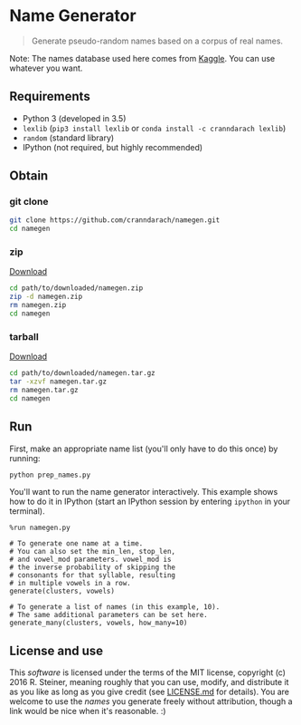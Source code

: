 # Name Generator

>Generate pseudo-random names based on a corpus of real names.

Note: The names database used here comes from [Kaggle](https://www.kaggle.com/kaggle/us-baby-names).
You can use whatever you want.

## Requirements

* Python 3 (developed in 3.5)
* `lexlib` (`pip3 install lexlib` or `conda install -c cranndarach lexlib`)
* `random` (standard library)
* IPython (not required, but highly recommended)

## Obtain

### git clone

```sh
git clone https://github.com/cranndarach/namegen.git
cd namegen
```

### zip

[Download](https://github.com/cranndarach/namegen/archive/master.zip)

```sh
cd path/to/downloaded/namegen.zip
zip -d namegen.zip
rm namegen.zip
cd namegen
```

### tarball

[Download](https://github.com/cranndarach/namegen/tarball/master)

```sh
cd path/to/downloaded/namegen.tar.gz
tar -xzvf namegen.tar.gz
rm namegen.tar.gz
cd namegen
```

## Run

First, make an appropriate name list (you'll only have to do this once) by running:

```sh
python prep_names.py
```

You'll want to run the name generator interactively. This example shows how to
do it in IPython (start an IPython session by entering `ipython` in your terminal).

```ipython
%run namegen.py

# To generate one name at a time.
# You can also set the min_len, stop_len,
# and vowel_mod parameters. vowel_mod is
# the inverse probability of skipping the
# consonants for that syllable, resulting
# in multiple vowels in a row.
generate(clusters, vowels)

# To generate a list of names (in this example, 10).
# The same additional parameters can be set here.
generate_many(clusters, vowels, how_many=10)
```

## License and use

This *software* is licensed under the terms of the MIT license, copyright (c) 2016
R. Steiner, meaning roughly that you can use, modify, and distribute it as you 
like as long as you give credit (see [LICENSE.md](./LICENSE.md) for details).
You are welcome to use the *names* you generate freely without attribution, though
a link would be nice when it's reasonable. :)
